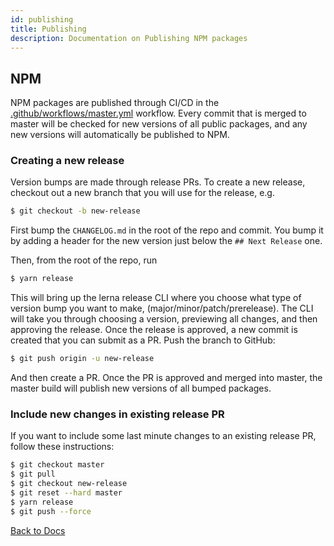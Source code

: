 ```yaml
---
id: publishing
title: Publishing
description: Documentation on Publishing NPM packages
---
```


## NPM

NPM packages are published through CI/CD in the
[.github/workflows/master.yml](https://github.com/spotify/backstage/blob/master/.github/workflows/master.yml)
workflow. Every commit that is merged to master will be checked for new versions
of all public packages, and any new versions will automatically be published to
NPM.

### Creating a new release

Version bumps are made through release PRs. To create a new release, checkout
out a new branch that you will use for the release, e.g.

```sh
$ git checkout -b new-release
```

First bump the `CHANGELOG.md` in the root of the repo and commit. You bump it by
adding a header for the new version just below the `## Next Release` one.

Then, from the root of the repo, run

```sh
$ yarn release
```

This will bring up the lerna release CLI where you choose what type of version
bump you want to make, (major/minor/patch/prerelease). The CLI will take you
through choosing a version, previewing all changes, and then approving the
release. Once the release is approved, a new commit is created that you can
submit as a PR. Push the branch to GitHub:

```sh
$ git push origin -u new-release
```

And then create a PR. Once the PR is approved and merged into master, the master
build will publish new versions of all bumped packages.

### Include new changes in existing release PR

If you want to include some last minute changes to an existing release PR,
follow these instructions:

```sh
$ git checkout master
$ git pull
$ git checkout new-release
$ git reset --hard master
$ yarn release
$ git push --force
```

[Back to Docs](../README.md)
